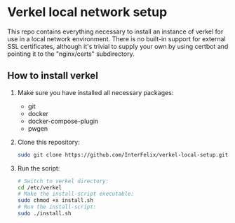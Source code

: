 # Verkel local network setup

This repo contains everything necessary to install an instance of verkel for use in a local network environment.
There is no built-in support for external SSL certificates, although it's trivial to supply your own by using certbot and pointing it to the "nginx/certs" subdirectory.

## How to install verkel

1. Make sure you have installed all necessary packages:
   - git
   - docker
   - docker-compose-plugin
   - pwgen

2. Clone this repository:

   ```bash
   sudo git clone https://github.com/InterFelix/verkel-local-setup.git /etc/verkel
   ```

3. Run the script:

   ```bash
   # Switch to verkel directory:
   cd /etc/verkel
   # Make the install-script executable:
   sudo chmod +x install.sh
   # Run the install-script:
   sudo ./install.sh
   ```
